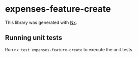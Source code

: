 # expenses-feature-create

This library was generated with [Nx](https://nx.dev).

## Running unit tests

Run `nx test expenses-feature-create` to execute the unit tests.
